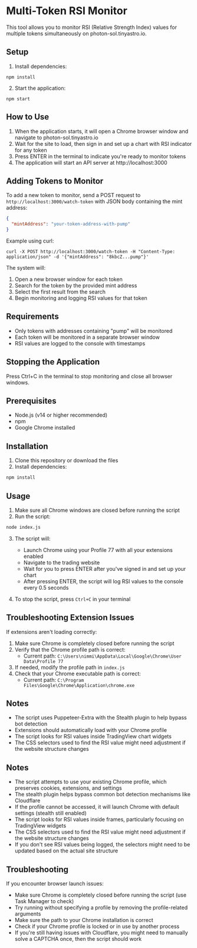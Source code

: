 # Multi-Token RSI Monitor

This tool allows you to monitor RSI (Relative Strength Index) values for multiple tokens simultaneously on photon-sol.tinyastro.io.

## Setup

1. Install dependencies:
```
npm install
```

2. Start the application:
```
npm start
```

## How to Use

1. When the application starts, it will open a Chrome browser window and navigate to photon-sol.tinyastro.io
2. Wait for the site to load, then sign in and set up a chart with RSI indicator for any token
3. Press ENTER in the terminal to indicate you're ready to monitor tokens
4. The application will start an API server at http://localhost:3000

## Adding Tokens to Monitor

To add a new token to monitor, send a POST request to `http://localhost:3000/watch-token` with JSON body containing the mint address:

```json
{
  "mintAddress": "your-token-address-with-pump"
}
```

Example using curl:
```
curl -X POST http://localhost:3000/watch-token -H "Content-Type: application/json" -d '{"mintAddress": "8kbcZ...pump"}'
```

The system will:
1. Open a new browser window for each token
2. Search for the token by the provided mint address
3. Select the first result from the search
4. Begin monitoring and logging RSI values for that token

## Requirements

- Only tokens with addresses containing "pump" will be monitored
- Each token will be monitored in a separate browser window
- RSI values are logged to the console with timestamps

## Stopping the Application

Press Ctrl+C in the terminal to stop monitoring and close all browser windows.

## Prerequisites

- Node.js (v14 or higher recommended)
- npm
- Google Chrome installed

## Installation

1. Clone this repository or download the files
2. Install dependencies:

```bash
npm install
```

## Usage

1. Make sure all Chrome windows are closed before running the script
2. Run the script:

```bash
node index.js
```

3. The script will:
   - Launch Chrome using your Profile 77 with all your extensions enabled
   - Navigate to the trading website
   - Wait for you to press ENTER after you've signed in and set up your chart
   - After pressing ENTER, the script will log RSI values to the console every 0.5 seconds

4. To stop the script, press `Ctrl+C` in your terminal

## Troubleshooting Extension Issues

If extensions aren't loading correctly:

1. Make sure Chrome is completely closed before running the script
2. Verify that the Chrome profile path is correct:
   - Current path: `C:\Users\nimmi\AppData\Local\Google\Chrome\User Data\Profile 77`
3. If needed, modify the profile path in `index.js`
4. Check that your Chrome executable path is correct:
   - Current path: `C:\Program Files\Google\Chrome\Application\chrome.exe`

## Notes

- The script uses Puppeteer-Extra with the Stealth plugin to help bypass bot detection
- Extensions should automatically load with your Chrome profile
- The script looks for RSI values inside TradingView chart widgets
- The CSS selectors used to find the RSI value might need adjustment if the website structure changes

## Notes

- The script attempts to use your existing Chrome profile, which preserves cookies, extensions, and settings
- The stealth plugin helps bypass common bot detection mechanisms like Cloudflare
- If the profile cannot be accessed, it will launch Chrome with default settings (stealth still enabled)
- The script looks for RSI values inside frames, particularly focusing on TradingView widgets
- The CSS selectors used to find the RSI value might need adjustment if the website structure changes
- If you don't see RSI values being logged, the selectors might need to be updated based on the actual site structure

## Troubleshooting

If you encounter browser launch issues:
- Make sure Chrome is completely closed before running the script (use Task Manager to check)
- Try running without specifying a profile by removing the profile-related arguments
- Make sure the path to your Chrome installation is correct
- Check if your Chrome profile is locked or in use by another process
- If you're still having issues with Cloudflare, you might need to manually solve a CAPTCHA once, then the script should work 